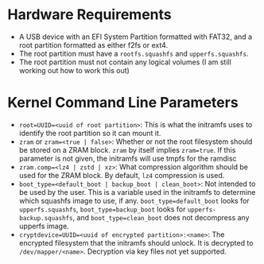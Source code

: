 # Hardware Requirements
- A USB device with an EFI System Partition formatted with FAT32, and a root partition formatted as either f2fs or ext4.
- The root partition must have a `rootfs.squashfs` and `upperfs.squashfs`.
- The root partition must not contain any logical volumes (I am still working out how to work this out)

# Kernel Command Line Parameters
- `root=UUID=<uuid of root partition>`: This is what the initramfs uses to identify the root partition so it can mount it. 
- `zram` or `zram=<true | false>`: Whether or not the root filesystem should be stored on a ZRAM block. `zram` by itself implies `zram=true`. If this parameter is not given, the initramfs will use tmpfs for the ramdisc
- `zram.comp=<lz4 | zstd | xz>`: What compression algorithm should be used for the ZRAM block. By default, `lz4` compression is used.
- `boot_type=<default_boot | backup_boot | clean_boot>`: Not intended to be used by the user. This is a variable used in the initramfs to determine which squashfs image to use, if any. `boot_type=default_boot` looks for `upperfs.squashfs`, `boot_type=backup_boot` looks for `upperfs-backup.squashfs`, and `boot_type=clean_boot` does not decompress any upperfs image.
- `cryptdevice=UUID=<uuid of encrypted partition>:<name>`: The encrypted filesystem that the initramfs should unlock. It is decrypted to `/dev/mapper/<name>`. Decryption via key files not yet supported.


